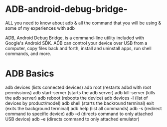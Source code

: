 # ADB-android-debug-bridge-

ALL you need to know about adb &amp; all the command that you will be using &amp; some of my experiences with adb


ADB, Android Debug Bridge, is a command-line utility included with Google's Android SDK. ADB can control your device over USB from a computer, copy files back and forth, install and uninstall apps, run shell commands, and more.


# ADB Basics

adb devices (lists connected devices)
adb root (restarts adbd with root permissions)
adb start-server (starts the adb server)
adb kill-server (kills the adb server)
adb reboot (reboots the device)
adb devices -l (list of devices by product/model)
adb shell (starts the backround terminal)
exit (exits the background terminal)
adb help (list all commands)
adb -s <deviceName> <command> (redirect command to specific device)
adb –d <command> (directs command to only attached USB device)
adb –e <command> (directs command to only attached emulator)

